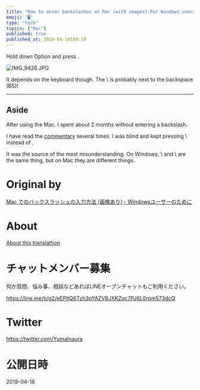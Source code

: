 ```yaml
---
title: "How to enter backslashes on Mac (with images)-For Windows users"
emoji: "🖥"
type: "tech"
topics: ["Mac"]
published: true
published_at: 2019-04-16t09:19
---
```


Hold down Option and press \.

![IMG_9426.JPG](https://qiita-image-store.s3.amazonaws.com/0/90607/c8d85390-1fe7-adad-07c4-363c75099ead.jpeg)

It depends on the keyboard though. The \ is probably next to the backspace (BS)!

* * *

## Aside 

After using the Mac. I spent about 2 months without entering a backslash.

I have read the [commentary](http://qiita.com/miyohide/items/6cb8967282d4b2db0f61) several times. I was blind and kept pressing \ instead of \.

It was the source of the most misunderstanding. On Windows, \ and \ are the same thing, but on Mac they are different things.



# Original by
[Mac でのバックスラッシュの入力方法 (画像あり) - Windowsユーザーのために](https://qiita.com/Yinaura/items/30896618c438ac2a2e6a)

# About

[About this translattion](https://qiita.com/YumaInaura/items/7f6fd1e9310a6816469a)








<!-- Update From Qiita API -->

# チャットメンバー募集


何か質問、悩み事、相談などあればLINEオープンチャットもご利用ください。

https://line.me/ti/g2/eEPltQ6Tzh3pYAZV8JXKZqc7PJ6L0rpm573dcQ





# Twitter


https://twitter.com/YumaInaura


<!-- Update From Qiita API -->



# 公開日時

2019-04-16
